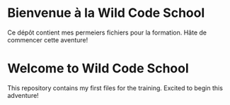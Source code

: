 # Bienvenue à la Wild Code School

Ce dépôt contient mes permeiers fichiers pour la formation. Hâte de commencer cette aventure!

# Welcome to Wild Code School

This repository contains my first files for the training. Excited to begin this adventure!
